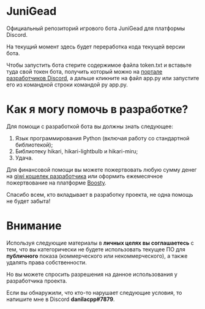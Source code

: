 # JuniGead

Официальный репозиторий игрового бота JuniGead для платформы Discord.

На текущий момент здесь будет переработка кода текущей версии бота.

Чтобы запустить бота стерите содержимое файла token.txt и вставьте туда свой токен бота, получить который можно на [портале разработчиков Discord](https://discord.com/developers/applications), а дальше кликните на файл app.py или запустите его из командной строки командой py app.py.

# Как я могу помочь в разработке?

Для помощи с разработкой бота вы должны знать следующее:

1) Язык программирования Python (включая работу со стандартной библиотекой);
2) Библиотеку hikari, hikari-lightbulb и hikari-miru;
3) Удача.

Для финансовой помощи вы можете пожертвовать любую сумму денег на [qiwi кошелек разработчика](https://qiwi.com/n/JUNIGEAD) или оформить ежемесячное пожертвование на платформе [Boosty](https://boosty.to/danilacpp).

Спасибо всем, кто вкладывает в разработку проекта, не одна помощь не будет забыта!

# Внимание

Используя следующие материалы в **личных целях вы соглашаетесь** с тем, что вы категорически не будете использовать текущее ПО для **публичного** показа (коммерческого или некоммерческого), а также удалять права собственности.

Но вы можете спросить разрешения на данное использования у разработчика проекта.

Если вы обнаружили, что кто-то нарушает следующие условия, то напишите мне в Discord **danilacpp#7879**.
